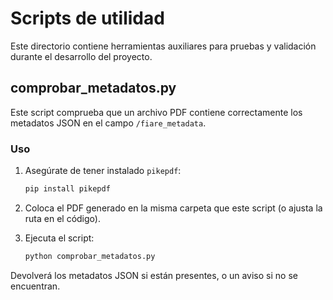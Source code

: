 # Scripts de utilidad

Este directorio contiene herramientas auxiliares para pruebas y validación durante el desarrollo del proyecto.

## comprobar_metadatos.py

Este script comprueba que un archivo PDF contiene correctamente los metadatos JSON en el campo `/fiare_metadata`.

### Uso

1. Asegúrate de tener instalado `pikepdf`:
   ```bash
   pip install pikepdf

2. Coloca el PDF generado en la misma carpeta que este script (o ajusta la ruta en el código).

3. Ejecuta el script:
    ```bash
    python comprobar_metadatos.py

Devolverá los metadatos JSON si están presentes, o un aviso si no se encuentran.